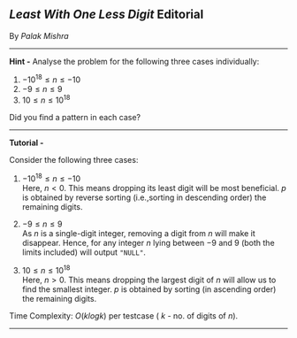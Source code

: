 ## ***Least With One Less Digit*** Editorial
By *Palak Mishra*
***

**Hint -** Analyse the problem for the following three cases individually:</br>
1. $-10^{18} ≤ n ≤ -10$
2. $-9 ≤ n ≤ 9$
3. $10 ≤ n ≤ 10^{18}$

Did you find a pattern in each case?
***

**Tutorial -**

Consider the following three cases:

1. $-10^{18} ≤ n ≤ -10$</br>
Here, $n < 0$. This means dropping its least digit will be most beneficial. $p$ is obtained by reverse sorting (i.e.,sorting in descending order) the remaining digits.

2. $-9 ≤ n ≤ 9$</br>
As $n$ is a single-digit integer, removing a digit from $n$ will make it disappear. Hence, for any integer $n$ lying between $-9$ and $9$ (both the limits included) will output `"NULL"`.

3. $10 ≤ n ≤ 10^{18}$</br>
Here, $n > 0$. This means dropping the largest digit of $n$ will allow us to find the smallest integer. $p$ is obtained by sorting (in ascending order) the remaining digits.

Time Complexity: $O(klogk)$ per testcase ( $k$ - no. of digits of $n$).

***
